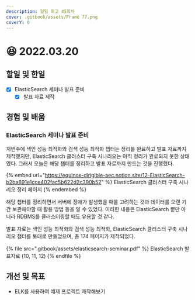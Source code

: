```yaml
---
description: 일일 회고 45회차
cover: .gitbook/assets/Frame 77.png
coverY: 0
---
```


# 😆 2022.03.20

## 할일 및 한일

* [x] ElasticSearch 세미나 발표 준비
  * [x] 발표 자료 제작

## 경험 및 배움

### ElasticSearch 세미나 발표 준비

저번주에 색인 성능 최적화와 검색 성능 최적화 챕터는 정리를 완료하고 발표 자료까지 제작했지만, ElasticSearch 클러스터 구축 시나리오는 아직 정리가 완료되지 못한 상태였다. 그래서 오늘은 해당 챕터를 정리하고 발표 자료까지 만드는 것을 진행했다.

{% embed url="https://equinox-dirigible-aec.notion.site/12-ElasticSearch-b2ba691e1cce402fac5b622d2c390b52" %}
ElasticSearch 클러스터 구축 시나리오 정리 페이지
{% endembed %}



해당 챕터를 정리하면서 서버에 장애가 발생했을 때를 고려하는 것과 데이터를 오랜 기간 보관해야할 때 활용 방법 등을 알 수 있었다. 이러한 내용은 ElasticSearch 뿐만 아니라 RDBMS를 클러스터링할 때도 유용할 것 같다.

발표 자료는 색인 성능 최적화와 검색 성능 최적화, ElasticSearch 클러스터 구축 시나리오 챕터를 토대로 만들었으며,  총 174 페이지가 제작되었다.

{% file src=".gitbook/assets/elasticsearch-seminar.pdf" %}
ElasticSearch 발표자료 (10, 11, 12)
{% endfile %}

## 개선 및 목표

* ELK를 사용하여 예제 프로젝트 제작해보기
